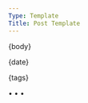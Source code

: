 ```yaml
---
Type: Template
Title: Post Template
---
```


<!-- Post Template -->
<!-- configuration/post-template.md -->
<article>

{body}

<div class="post-meta">
<aside class="landing-post-info">

<p><i class="fa-solid fa-clock"></i><span>{date}</span></p>

</aside>
</div>

<aside class="post-tags">

<p>{tags}</p>

</aside>

</article>

<span class="divider">&bull; &bull; &bull;</span>